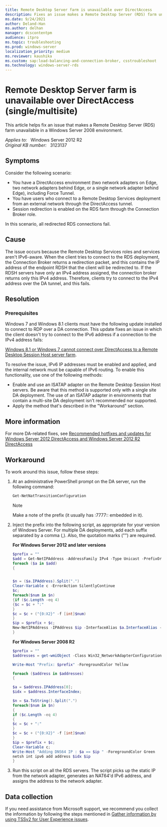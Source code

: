 ```yaml
---
title: Remote Desktop Server farm is unavailable over DirectAccess
description: Fixes an issue makes a Remote Desktop Server (RDS) farm unavailable in a Windows Server 2008 environment.
ms.date: 9/24/2021
author: Deland-Han
ms.author: delhan
manager: dcscontentpm
audience: itpro
ms.topic: troubleshooting
ms.prod: windows-server
localization_priority: medium
ms.reviewer: kaushika
ms.custom: sap:load-balancing-and-connection-broker, csstroubleshoot
ms.technology: windows-server-rds
---
```

# Remote Desktop Server farm is unavailable over DirectAccess (single/multisite)

This article helps fix an issue that makes a Remote Desktop Server (RDS) farm unavailable in a Windows Server 2008 environment.

_Applies to:_ &nbsp; Windows Server 2012 R2  
_Original KB number:_ &nbsp; 3123137

## Symptoms

Consider the following scenario:

- You have a DirectAccess environment (two network adapters on Edge, two network adapters behind Edge, or a single network adapter behind Edge), including Force Tunnel.
- You have users who connect to a Remote Desktop Services deployment from an external network through the DirectAccess tunnel.
- Session redirection is enabled on the RDS farm through the Connection Broker role.

In this scenario, all redirected RDS connections fail.

## Cause

The issue occurs because the Remote Desktop Services roles and services aren't IPv6-aware. When the client tries to connect to the RDS deployment, the Connection Broker returns a redirection packet, and this contains the IP address of the endpoint RDSH that the client will be redirected to. If the RDSH servers have only an IPv4 address assigned, the connection broker returns only this IPv4 address. Therefore, clients try to connect to the IPv4 address over the DA tunnel, and this fails.  

## Resolution

### Prerequisites

Windows 7 and Windows 8.1 clients must have the following update installed to connect to RDP over a DA connection. This update fixes an issue in which the client doesn't try to connect to the IPv6 address if a connection to the IPv4 address fails:

[Windows 8.1 or Windows 7 cannot connect over DirectAccess to a Remote Desktop Session Host server farm](https://support.microsoft.com/help/2964833).

To resolve the issue, IPv6 IP addresses must be enabled and applied, and the internal network must be capable of IPv6 routing. To enable this functionality, use one of the following methods:

- Enable and use an ISATAP adapter on the Remote Desktop Session Host servers. Be aware that this method is supported only with a single site DA deployment. The use of an ISATAP adapter in environments that contain a multi-site DA deployment isn't recommended nor supported.
- Apply the method that's described in the "Workaround" section.

## More information

For more DA-related fixes, see [Recommended hotfixes and updates for Windows Server 2012 DirectAccess and Windows Server 2012 R2 DirectAccess](https://support.microsoft.com/help/2883952)  

## Workaround

To work around this issue, follow these steps:  

1. At an administrative PowerShell prompt on the DA server, run the following command:

    ```powershell
    Get-NetNatTransitionConfiguration
    ```

    > [!NOTE]
    > Make a note of the prefix (it usually has :7777:: embedded in it).

2. Inject the prefix into the following script, as appropriate for your version of Windows Server. For multiple DA deployments, add each suffix separated by a comma (,). Also, the quotation marks ("") are required.

    **For Windows Server 2012 and later versions**  

    ```powershell
    $prefix = ""
    $add = Get-NetIPAddress -AddressFamily IPv4 -Type Unicast -PrefixOrigin Manual
    foreach ($a in $add)
    {


    $n = ($a.IPAddress).Split(".")
    Clear-Variable c -ErrorAction SilentlyContinue
    $c;
    foreach($num in $n)
    {if ($c.Length -eq 4)
    {$c = $c + ":"
    }
    $c = $c + ("{0:X2}" -f [int]$num)
    }
    $ip = $prefix + $c;
    New-NetIPAddress -IPAddress $ip -InterfaceAlias $a.InterfaceAlias -AddressFamily IPv6 -PrefixLength 64 -Type Unicast
    }
    ```

    **For Windows Server 2008 R2**  

    ```powershell
    $prefix = ""
    $addresses = get-wmiObject -Class Win32_NetworkAdapterConfiguration | Where-Object { ($_.IPEnabled -eq $true) } | Select-object IPAddress,InterfaceIndex

    Write-Host "Prefix: $prefix" -ForegroundColor Yellow

    foreach ($address in $addresses)
    {

    $a = $address.IPAddress[0];
    $idx = $address.InterfaceIndex;

    $n = $a.ToString().Split(".")
    foreach($num in $n)
    {
    if ($c.Length -eq 4)
    {
    $c = $c + ":"
    }
    $c = $c + ("{0:X2}" -f [int]$num)
    }
    $ip = $prefix + $c;
    Clear-Variable c;
    Write-Host "Adding DNS64 IP : $a == $ip " -ForegroundColor Green
    netsh int ipv6 add address $idx $ip
    }
    ```

3. Run this script on all the RDS servers. The script picks up the static IP from the network adapter, generates an NAT64'd IPv6 address, and assigns the address to the network adapter.

## Data collection

If you need assistance from Microsoft support, we recommend you collect the information by following the steps mentioned in [Gather information by using TSSv2 for User Experience issues](../../windows-client/windows-troubleshooters/gather-information-using-tssv2-user-experience.md#remote-desktop-session).
